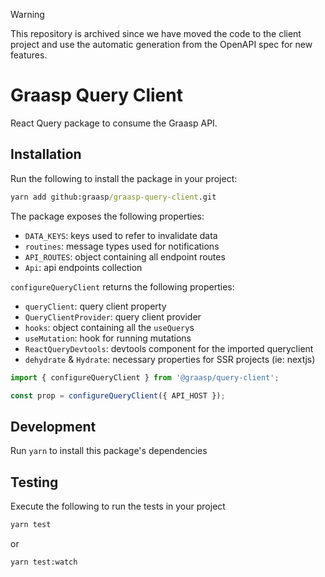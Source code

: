 > [!WARNING]
> This repository is archived since we have moved the code to the client project and use the automatic generation from the OpenAPI spec for new features.

# Graasp Query Client

React Query package to consume the Graasp API.

## Installation

Run the following to install the package in your project:

```cmd
yarn add github:graasp/graasp-query-client.git
```

The package exposes the following properties:

- `DATA_KEYS`: keys used to refer to invalidate data
- `routines`: message types used for notifications
- `API_ROUTES`: object containing all endpoint routes
- `Api`: api endpoints collection


`configureQueryClient` returns the following properties:

- `queryClient`: query client property
- `QueryClientProvider`: query client provider
- `hooks`: object containing all the `useQuery`s
- `useMutation`: hook for running mutations
- `ReactQueryDevtools`: devtools component for the imported queryclient 
- `dehydrate` & `Hydrate`: necessary properties for SSR projects (ie: nextjs)

```javascript
import { configureQueryClient } from '@graasp/query-client';

const prop = configureQueryClient({ API_HOST });
```

## Development

Run `yarn` to install this package's dependencies

## Testing

Execute the following to run the tests in your project

```cmd
yarn test
```

or

```cmd
yarn test:watch
```
